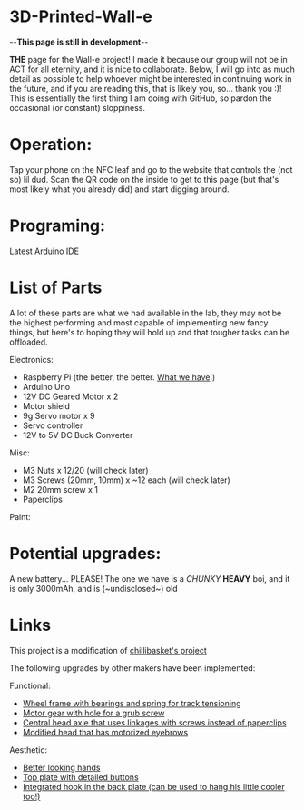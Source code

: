 # 3D-Printed-Wall-e
--**This page is still in development**--

**THE** page for the Wall-e project! I made it because our group will not be in ACT for all eternity, and it is nice to collaborate.
Below, I will go into as much detail as possible to help whoever might be interested in continuing work in the future, and if you are reading this, that is likely you, so... thank you :)!
This is essentially the first thing I am doing with GitHub, so pardon the occasional (or constant) sloppiness.

# Operation:

Tap your phone on the NFC leaf and go to the website that controls the (not so) lil dud. Scan the QR code on the inside to get to this page (but that's most likely what you already did) and start digging around.

# Programing:

Latest [Arduino IDE](https://www.arduino.cc/en/software)

# List of Parts
A lot of these parts are what we had available in the lab, they may not be the highest performing and most capable of implementing new fancy things, but here's to hoping they will hold up and that tougher tasks can be offloaded.

Electronics:
- Raspberry Pi (the better, the better. [What we have](https://www.raspberrypi.com/products/raspberry-pi-2-model-b/).)
- Arduino Uno
- 12V DC Geared Motor x 2
- Motor shield
- 9g Servo motor x 9
- Servo controller
- 12V to 5V DC Buck Converter

Misc:
- M3 Nuts x 12/20 (will check later)
- M3 Screws (20mm, 10mm) x ~12 each (will check later)
- M2 20mm screw x 1
- Paperclips

Paint:

# Potential upgrades:

A new battery... PLEASE! The one we have is a _CHUNKY_ **HEAVY** boi, and it is only 3000mAh, and is (~undisclosed~) old

# Links
This project is a modification of [chillibasket's project](https://wired.chillibasket.com/3d-printed-wall-e/)

The following upgrades by other makers have been implemented:

Functional:
- [Wheel frame with bearings and spring for track tensioning](https://www.thingiverse.com/thing:4832742)
- [Motor gear with hole for a grub screw](https://www.thingiverse.com/thing:4932959)
- [Central head axle that uses linkages with screws instead of paperclips](https://www.thingiverse.com/thing:4707426)
- [Modified head that has motorized eyebrows](https://www.thingiverse.com/thing:5420196)

Aesthetic:
- [Better looking hands](https://www.thingiverse.com/thing:5391045)
- [Top plate with detailed buttons](https://www.thingiverse.com/thing:5223648)
- [Integrated hook in the back plate (can be used to hang his little cooler too!)](https://www.thingiverse.com/thing:4148244)

